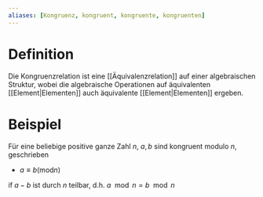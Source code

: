 ```yaml
---
aliases: [Kongruenz, kongruent, kongruente, kongruenten]
---
```


# Definition
Die Kongruenzrelation ist eine [[Äquivalenzrelation]] auf einer algebraischen Struktur, wobei die algebraische Operationen auf äquivalenten [[Element|Elementen]] auch äquivalente [[Element|Elementen]] ergeben.

# Beispiel
Für eine beliebige positive ganze Zahl $n$, $a, b$ sind kongruent modulo $n$, geschrieben
- $a \equiv b (\textrm{mod} n)$

if $a - b$ ist durch $n$ teilbar, d.h. $a \mod n = b \mod n$